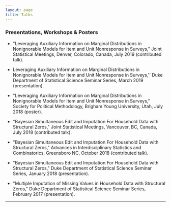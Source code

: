 ```yaml
---
layout: page
title: Talks
---
```


### Presentations, Workshops & Posters
* "Leveraging Auxiliary Information on Marginal Distributions in Nonignorable Models for Item and Unit Nonresponse in Surveys," Joint Statistical Meetings, Denver, Colorado, Canada, July 2019 (contributed talk).

* Leveraging Auxiliary Information on Marginal Distributions in Nonignorable Models for Item and Unit Nonresponse in Surveys,'' Duke Department of Statistical Science Seminar Series, March 2019 (presentation).

* "Leveraging Auxiliary Information on Marginal Distributions in Nonignorable Models for Item and Unit Nonresponse in Surveys," Society for Political Methodology, Brigham Young University, Utah, July 2018 (poster).

* "Bayesian Simultaneous Edit and Imputation For Household Data with Structural Zeros," Joint Statistical Meetings, Vancouver, BC, Canada, July 2018 (contributed talk).

* "Bayesian Simultaneous Edit and Imputation For Household Data with Structural Zeros," Advances in Interdisciplinary Statistics and Combinatorics, Greensboro NC, October 2018 (contributed talk).

* "Bayesian Simultaneous Edit and Imputation For Household Data with Structural Zeros," Duke Department of Statistical Science Seminar Series, January 2018 (presentation).

* "Multiple Imputation of Missing Values in Household Data with Structural Zeros," Duke Department of Statistical Science Seminar Series, February 2017 (presentation).

-------------------------
